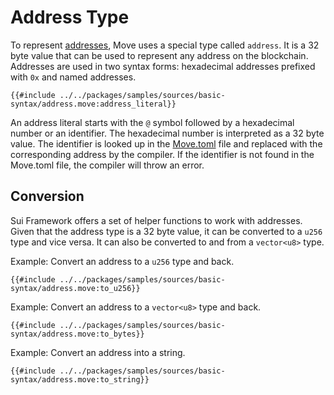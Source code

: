 # Address Type

<!--

Chapter: Basic Syntax
Goal: Introduce the address type
Notes:
    - a special type
    - named addresses via the Move.toml
    - address literals
    - 0x2 is 0x0000000...02

Links:
    - address concept
    - transaction context
    - Move.toml
    - your first move

 -->

To represent [addresses](./../concepts/address.md), Move uses a special type called `address`. It is a 32 byte value that can be used to represent any address on the blockchain. Addresses are used in two syntax forms: hexadecimal addresses prefixed with `0x` and named addresses.

```move
{{#include ../../packages/samples/sources/basic-syntax/address.move:address_literal}}
```

An address literal starts with the `@` symbol followed by a hexadecimal number or an identifier. The hexadecimal number is interpreted as a 32 byte value. The identifier is looked up in the [Move.toml](./../concepts/manifest.md) file and replaced with the corresponding address by the compiler. If the identifier is not found in the Move.toml file, the compiler will throw an error.

## Conversion

Sui Framework offers a set of helper functions to work with addresses. Given that the address type is a 32 byte value, it can be converted to a `u256` type and vice versa. It can also be converted to and from a `vector<u8>` type.

Example: Convert an address to a `u256` type and back.
```move
{{#include ../../packages/samples/sources/basic-syntax/address.move:to_u256}}
```

Example: Convert an address to a `vector<u8>` type and back.
```move
{{#include ../../packages/samples/sources/basic-syntax/address.move:to_bytes}}
```

Example: Convert an address into a string.
```move
{{#include ../../packages/samples/sources/basic-syntax/address.move:to_string}}
```
